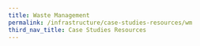 ```yaml
---
title: Waste Management
permalink: /infrastructure/case-studies-resources/wm
third_nav_title: Case Studies Resources
---
```

